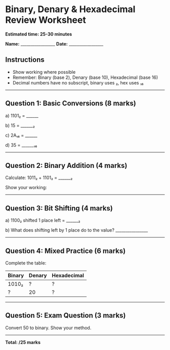 # Binary, Denary & Hexadecimal Review Worksheet
**Estimated time: 25-30 minutes**

**Name:** _________________ **Date:** _________________

## Instructions
- Show working where possible
- Remember: Binary (base 2), Denary (base 10), Hexadecimal (base 16)
- Decimal numbers have no subscript, binary uses ₂, hex uses ₁₆

---

## Question 1: Basic Conversions (8 marks)

a) 1101₂ = ______

b) 15 = ______₂

c) 2A₁₆ = ______

d) 35 = ______₁₆

---

## Question 2: Binary Addition (4 marks)
Calculate: 1011₂ + 1101₂ = ______₂

Show your working:

---

## Question 3: Bit Shifting (4 marks)

a) 1100₂ shifted 1 place left = ______₂

b) What does shifting left by 1 place do to the value? ________________

---

## Question 4: Mixed Practice (6 marks)
Complete the table:

| Binary | Denary | Hexadecimal |
|--------|--------|-------------|
| 1010₂  |   ?    |      ?      |
|   ?    |   20   |      ?      |

---

## Question 5: Exam Question (3 marks)
Convert 50 to binary. Show your method.

---

**Total: /25 marks**